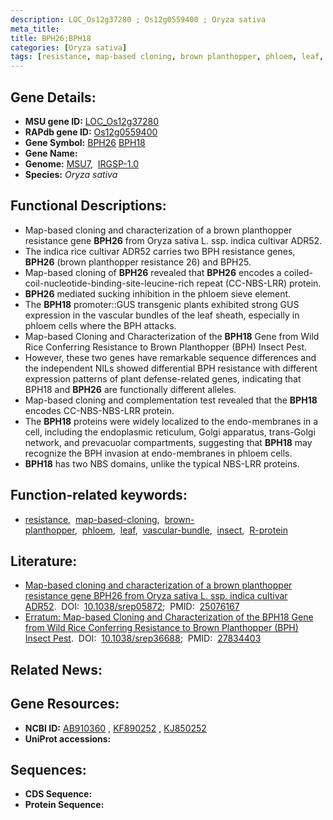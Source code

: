 ```yaml
---
description: LOC_Os12g37280 ; Os12g0559400 ; Oryza sativa
meta_title:
title: BPH26;BPH18
categories: [Oryza sativa]
tags: [resistance, map-based cloning, brown planthopper, phloem, leaf, vascular bundle, insect, R protein]
---
```


## Gene Details:
- **MSU gene ID:** [LOC_Os12g37280](http://rice.uga.edu/cgi-bin/ORF_infopage.cgi?orf=LOC_Os12g37280)  
- **RAPdb gene ID:** [Os12g0559400](https://rapdb.dna.affrc.go.jp/locus/?name=Os12g0559400)  
- **Gene Symbol:** <u>BPH26</u>&nbsp;<u>BPH18</u>
- **Gene Name:**
- **Genome:**  [MSU7](http://rice.uga.edu/),&nbsp;&nbsp;[IRGSP-1.0](https://rapdb.dna.affrc.go.jp/download/irgsp1.html)
- **Species:** *Oryza sativa*

## Functional Descriptions:
   - Map-based cloning and characterization of a brown planthopper resistance gene **BPH26** from Oryza sativa L. ssp. indica cultivar ADR52.
   - The indica rice cultivar ADR52 carries two BPH resistance genes, **BPH26** (brown planthopper resistance 26) and BPH25.
   - Map-based cloning of **BPH26** revealed that **BPH26** encodes a coiled-coil-nucleotide-binding-site-leucine-rich repeat (CC-NBS-LRR) protein.
   - **BPH26** mediated sucking inhibition in the phloem sieve element.
   - The **BPH18** promoter::GUS transgenic plants exhibited strong GUS expression in the vascular bundles of the leaf sheath, especially in phloem cells where the BPH attacks.
   - Map-based Cloning and Characterization of the **BPH18** Gene from Wild Rice Conferring Resistance to Brown Planthopper (BPH) Insect Pest.
   - However, these two genes have remarkable sequence differences and the independent NILs showed differential BPH resistance with different expression patterns of plant defense-related genes, indicating that BPH18 and **BPH26** are functionally different alleles.
   - Map-based cloning and complementation test revealed that the **BPH18** encodes CC-NBS-NBS-LRR protein.
   - The **BPH18** proteins were widely localized to the endo-membranes in a cell, including the endoplasmic reticulum, Golgi apparatus, trans-Golgi network, and prevacuolar compartments, suggesting that **BPH18** may recognize the BPH invasion at endo-membranes in phloem cells.
   - **BPH18** has two NBS domains, unlike the typical NBS-LRR proteins.

## Function-related keywords:
   - [resistance](/tags/resistance/),&nbsp;&nbsp;[map-based-cloning](/tags/map-based-cloning/),&nbsp;&nbsp;[brown-planthopper](/tags/brown-planthopper/),&nbsp;&nbsp;[phloem](/tags/phloem/),&nbsp;&nbsp;[leaf](/tags/leaf/),&nbsp;&nbsp;[vascular-bundle](/tags/vascular-bundle/),&nbsp;&nbsp;[insect](/tags/insect/),&nbsp;&nbsp;[R-protein](/tags/R-protein/)

## Literature:
   - [Map-based cloning and characterization of a brown planthopper resistance gene BPH26 from Oryza sativa L. ssp. indica cultivar ADR52](https://www.doi.org/10.1038/srep05872).&nbsp;&nbsp;DOI:&nbsp;&nbsp;[10.1038/srep05872](https://www.doi.org/10.1038/srep05872);&nbsp;&nbsp;PMID:&nbsp;&nbsp;[25076167](https://pubmed.ncbi.nlm.nih.gov/25076167/)
   - [Erratum: Map-based Cloning and Characterization of the BPH18 Gene from Wild Rice Conferring Resistance to Brown Planthopper (BPH) Insect Pest](https://www.doi.org/10.1038/srep36688).&nbsp;&nbsp;DOI:&nbsp;&nbsp;[10.1038/srep36688](https://www.doi.org/10.1038/srep36688);&nbsp;&nbsp;PMID:&nbsp;&nbsp;[27834403](https://pubmed.ncbi.nlm.nih.gov/27834403/)

## Related News:

## Gene Resources:
- **NCBI ID:**  [AB910360](http://www.ncbi.nlm.nih.gov/nuccore/AB910360)&nbsp;,&nbsp;[KF890252](http://www.ncbi.nlm.nih.gov/nuccore/KF890252)&nbsp;,&nbsp;[KJ850252](http://www.ncbi.nlm.nih.gov/nuccore/KJ850252)
- **UniProt accessions:** [](https://www.uniprot.org/uniprotkb//entry)

## Sequences:
- **CDS Sequence:**
- **Protein Sequence:**
